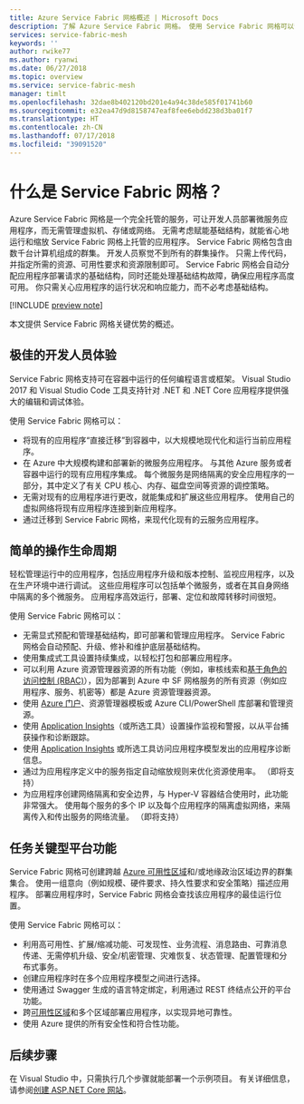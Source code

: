 ```yaml
---
title: Azure Service Fabric 网格概述 | Microsoft Docs
description: 了解 Azure Service Fabric 网格。 使用 Service Fabric 网格可以部署和缩放应用程序，而无需考虑应用程序的基础结构需求。
services: service-fabric-mesh
keywords: ''
author: rwike77
ms.author: ryanwi
ms.date: 06/27/2018
ms.topic: overview
ms.service: service-fabric-mesh
manager: timlt
ms.openlocfilehash: 32dae8b402120bd201e4a94c38de585f01741b60
ms.sourcegitcommit: e32ea47d9d8158747eaf8fee6ebdd238d3ba01f7
ms.translationtype: HT
ms.contentlocale: zh-CN
ms.lasthandoff: 07/17/2018
ms.locfileid: "39091520"
---
```

# <a name="what-is-service-fabric-mesh"></a>什么是 Service Fabric 网格？

Azure Service Fabric 网格是一个完全托管的服务，可让开发人员部署微服务应用程序，而无需管理虚拟机、存储或网络。 无需考虑赋能基础结构，就能省心地运行和缩放 Service Fabric 网格上托管的应用程序。  Service Fabric 网格包含由数千台计算机组成的群集。  开发人员察觉不到所有的群集操作。 只需上传代码，并指定所需的资源、可用性要求和资源限制即可。  Service Fabric 网格会自动分配应用程序部署请求的基础结构，同时还能处理基础结构故障，确保应用程序高度可用。 你只需关心应用程序的运行状况和响应能力，而不必考虑基础结构。  

[!INCLUDE [preview note](./includes/include-preview-note.md)]

本文提供 Service Fabric 网格关键优势的概述。

## <a name="great-developer-experience"></a>极佳的开发人员体验

Service Fabric 网格支持可在容器中运行的任何编程语言或框架。 Visual Studio 2017 和 Visual Studio Code 工具支持针对 .NET 和 .NET Core 应用程序提供强大的编辑和调试体验。 

使用 Service Fabric 网格可以：

- 将现有的应用程序“直接迁移”到容器中，以大规模地现代化和运行当前应用程序。 
- 在 Azure 中大规模构建和部署新的微服务应用程序。  与其他 Azure 服务或者容器中运行的现有应用程序集成。 每个微服务是网络隔离的安全应用程序的一部分，其中定义了有关 CPU 核心、内存、磁盘空间等资源的调控策略。
- 无需对现有的应用程序进行更改，就能集成和扩展这些应用程序。 使用自己的虚拟网络将现有应用程序连接到新应用程序。  
- 通过迁移到 Service Fabric 网格，来现代化现有的云服务应用程序。  

## <a name="simple-operational-lifecycle"></a>简单的操作生命周期

轻松管理运行中的应用程序，包括应用程序升级和版本控制、监视应用程序，以及在生产环境中进行调试。 这些应用程序可以包括单个微服务，或者在其自身网络中隔离的多个微服务。 应用程序高效运行，部署、定位和故障转移时间很短。

使用 Service Fabric 网格可以：

- 无需显式预配和管理基础结构，即可部署和管理应用程序。  Service Fabric 网格会自动预配、升级、修补和维护底层基础结构。
- 使用集成式工具设置持续集成，以轻松打包和部署应用程序。
- 可以利用 Azure 资源管理器资源的所有功能（例如，审核线索和[基于角色的访问控制 (RBAC)](/azure/role-based-access-control/overview)），因为部署到 Azure 中 SF 网格服务的所有资源（例如应用程序、服务、机密等）都是 Azure 资源管理器资源。 
- 使用 [Azure 门户](https://portal.azure.com)、资源管理器模板或 Azure CLI/PowerShell 库部署和管理资源。
- 使用 [Application Insights](/azure/application-insights/)（或所选工具）设置操作监视和警报，以从平台捕获操作和诊断跟踪。 
- 使用 [Application Insights](/azure/application-insights/) 或所选工具访问应用程序模型发出的应用程序诊断信息。
- 通过为应用程序定义中的服务指定自动缩放规则来优化资源使用率。  （即将支持）
- 为应用程序创建网络隔离和安全边界，与 Hyper-V 容器结合使用时，此功能非常强大。 使用每个服务的多个 IP 以及每个应用程序的隔离虚拟网络，来隔离传入和传出服务的网络流量。  （即将支持） 


## <a name="mission-critical-platform-capabilities"></a>任务关键型平台功能

Service Fabric 网格可创建跨越 [Azure 可用性区域](/azure/availability-zones/az-overview)和/或地缘政治区域边界的群集集合。 使用一组意向（例如规模、硬件要求、持久性要求和安全策略）描述应用程序。  部署应用程序时，Service Fabric 网格会查找该应用程序的最佳运行位置。

使用 Service Fabric 网格可以：

- 利用高可用性、扩展/缩减功能、可发现性、业务流程、消息路由、可靠消息传递、无需停机升级、安全/机密管理、灾难恢复、状态管理、配置管理和分布式事务。
- 创建应用程序时在多个应用程序模型之间进行选择。
- 使用通过 Swagger 生成的语言特定绑定，利用通过 REST 终结点公开的平台功能。
- 跨[可用性区域](/azure/availability-zones/az-overview)和多个区域部署应用程序，以实现异地可靠性。
- 使用 Azure 提供的所有安全性和符合性功能。

## <a name="next-steps"></a>后续步骤

在 Visual Studio 中，只需执行几个步骤就能部署一个示例项目。 有关详细信息，请参阅[创建 ASP.NET Core 网站](service-fabric-mesh-quickstart-dotnet-core.md)。 


<!-- Links -->

[service-fabric-overview]: ../service-fabric/service-fabric-overview.md
